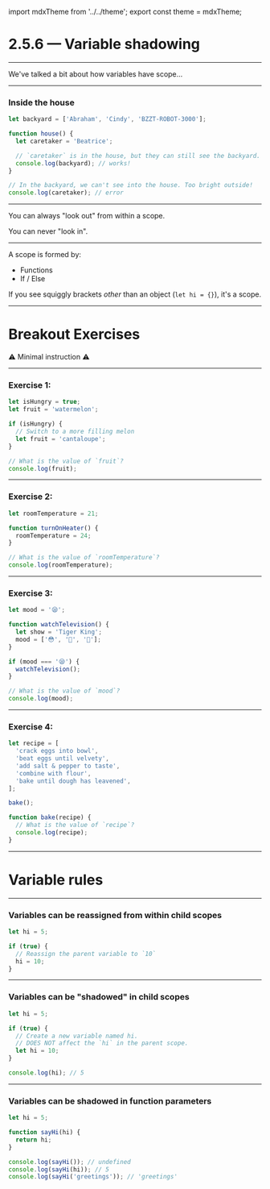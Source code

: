 import mdxTheme from '../../theme';
export const theme = mdxTheme;

<!--
  NOTE: Not needed for exercises.
  Feel free to postpone
-->

# 2.5.6 — Variable shadowing

---

We've talked a bit about how variables have scope…

---

### Inside the house

```js
let backyard = ['Abraham', 'Cindy', 'BZZT-ROBOT-3000'];

function house() {
  let caretaker = 'Beatrice';

  // `caretaker` is in the house, but they can still see the backyard.
  console.log(backyard); // works!
}

// In the backyard, we can't see into the house. Too bright outside!
console.log(caretaker); // error
```

---

You can always "look out" from within a scope.

You can never "look in".

---

A scope is formed by:

- Functions
- If / Else

If you see squiggly brackets _other_ than an object (`let hi = {}`), it's a scope.

---

# Breakout Exercises

⚠️ Minimal instruction ⚠️

<!--
  We haven't yet covered shadowing, but one needs to know shadowing in order
  to answer these questions correctly. This is an attempt at having students
  teach themselves and each other, by thinking through various scenarios
-->

---

### Exercise 1:

```js
let isHungry = true;
let fruit = 'watermelon';

if (isHungry) {
  // Switch to a more filling melon
  let fruit = 'cantaloupe';
}

// What is the value of `fruit`?
console.log(fruit);
```

---

### Exercise 2:

```js
let roomTemperature = 21;

function turnOnHeater() {
  roomTemperature = 24;
}

// What is the value of `roomTemperature`?
console.log(roomTemperature);
```

---

### Exercise 3:

```js
let mood = '😪';

function watchTelevision() {
  let show = 'Tiger King';
  mood = ['😳', '🤢', '🥴'];
}

if (mood === '😪') {
  watchTelevision();
}

// What is the value of `mood`?
console.log(mood);
```

---

### Exercise 4:

```js
let recipe = [
  'crack eggs into bowl',
  'beat eggs until velvety',
  'add salt & pepper to taste',
  'combine with flour',
  'bake until dough has leavened',
];

bake();

function bake(recipe) {
  // What is the value of `recipe`?
  console.log(recipe);
}
```

---

# Variable rules

---

### Variables can be reassigned from within child scopes

```js
let hi = 5;

if (true) {
  // Reassign the parent variable to `10`
  hi = 10;
}
```

---

### Variables can be "shadowed" in child scopes

```js
let hi = 5;

if (true) {
  // Create a new variable named hi.
  // DOES NOT affect the `hi` in the parent scope.
  let hi = 10;
}

console.log(hi); // 5
```

---

### Variables can be shadowed in function parameters

```js
let hi = 5;

function sayHi(hi) {
  return hi;
}

console.log(sayHi()); // undefined
console.log(sayHi(hi)); // 5
console.log(sayHi('greetings')); // 'greetings'
```
